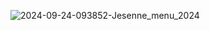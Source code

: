 
![2024-09-24-093852-Jesenne_menu_2024](https://github.com/user-attachments/assets/816cc934-e340-478e-a2ed-e3ab1da46377)
